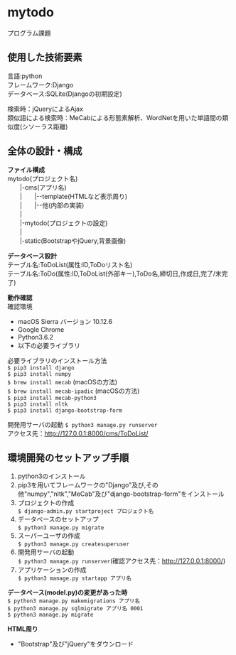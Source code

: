 # mytodo
プログラム課題
## 使用した技術要素
言語:python  
フレームワーク:Django  
データベース:SQLite(Djangoの初期設定)  

検索時：jQueryによるAjax  
類似語による検索時：MeCabによる形態素解析、WordNetを用いた単語間の類似度(シソーラス距離)

## 全体の設計・構成
**ファイル構成**   
mytodo(プロジェクト名)  
　　|-cms(アプリ名)  
　　|　　|--template(HTMLなど表示周り)  
　　|　　|--他(内部の実装)  
　　|  
　　|-mytodo(プロジェクトの設定)  
　　|  
　　|-static(BootstrapやjQuery,背景画像)  

**データベース設計**  
テーブル名:ToDoList(属性:ID,ToDoリスト名)  
テーブル名:ToDo(属性:ID,ToDoList(外部キー),ToDo名,締切日,作成日,完了/末完了)  

**動作確認**  
確認環境
* macOS Sierra バージョン 10.12.6
* Google Chrome
* Python3.6.2
* 以下の必要ライブラリ

必要ライブラリのインストール方法  
    `$ pip3 install django`  
    `$ pip3 install numpy`  
    `$ brew install mecab` (macOSの方法)  
    `$ brew install mecab-ipadic` (macOSの方法)  
    `$ pip3 install mecab-python3`  
    `$ pip3 install nltk`  
    `$ pip3 install django-bootstrap-form`  

開発用サーバの起動
`$ python3 manage.py runserver`  
アクセス先：http://127.0.0.1:8000/cms/ToDoList/

## 環境開発のセットアップ手順
1. python3のインストール
2. pip3を用いてフレームワークの"Django"及び,その他"numpy","nltk","MeCab"及び"django-bootstrap-form"をインストール
3. プロジェクトの作成  
`$ django-admin.py startproject プロジェクト名`
4. データベースのセットアップ  
`$ python3 manage.py migrate`
5. スーパーユーザの作成  
`$ python3 manage.py createsuperuser`
6. 開発用サーバの起動  
`$ python3 manage.py runserver`(確認アクセス先：http://127.0.0.1:8000/)
7. アプリケーションの作成  
`$ python3 manage.py startapp アプリ名`

**データベース(model.py)の変更があった時**  
    `$ python3 manage.py makemigrations アプリ名`  
    `$ python3 manage.py sqlmigrate アプリ名 0001`  
    `$ python3 manage.py migrate`  

**HTML周り**
* "Bootstrap"及び"jQuery"をダウンロード
